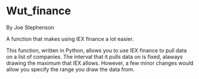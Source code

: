 # Wut_finance

By Joe Stephenson

A function that makes using IEX finance a lot easier.

This function, written in Python, allows you to use IEX finance to pull data on a list of companies.
The interval that it pulls data on is fixed, alaways drawing the maximum that IEX allows. However, a few minor
changes would allow you specify the range you draw the data from.
